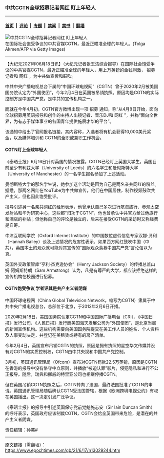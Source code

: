 ### 中共CGTN全球招募记者网红 盯上年轻人

---

#### [首页](../../../..?n13029244) &nbsp;|&nbsp; [评论](../../../../../epoch-comment?n13029244) &nbsp;|&nbsp; [专题](../../../../../epoch-special?n13029244) &nbsp;|&nbsp; [禁闻](../../../../../epoch-news?n13029244) &nbsp;|&nbsp; [禁书](../../../../../books?n13029244) &nbsp;|&nbsp; [翻墙](https://github.com/gfw-breaker/nogfw/blob/master/README.md?n13029244)


<div><img alt="中共CGTN全球招募记者网红 盯上年轻人" class="attachment-djy_600_400 size-djy_600_400 wp-post-image" src="https://i.epochtimes.com/assets/uploads/2021/03/CGTN-Europe-London-1200x720-600x400.jpg"/>
<div class="caption">
 在国际社会饱受争议的中共官媒CGTN，最近正瞄准全球的年轻人。(Tolga Akmen/AFP via Getty Images)
</div></div><hr/><div class="post_content" id="artbody" itemprop="articleBody">
 <!-- article content begin -->
 <p>
  【大纪元2021年06月18日讯】（大纪元记者张玉洁综合报导）在国际社会饱受争议的中共官媒CGTN，最近正瞄准全球的年轻人，用上万英镑的金钱刺激，
  <ok href="https://www.epochtimes.com/gb/tag/%E6%8B%9B%E5%8B%9F.html">
   招募
  </ok>
  记者和
  <ok href="https://www.epochtimes.com/gb/tag/%E7%BD%91%E7%BA%A2.html">
   网红
  </ok>
  ，为中共做宣传和鼓吹。
 </p>
 <p>
  中共中央广播电视总台下属的“中国环球电视网”（CGTN）曾于2020年2月被美国国务院认定为“外国使团”，今年2月4日在英国被吊销执照。原因均是CGTN的实际控制方是中国共产党，是中共的宣传机构之一。
 </p>
 <p>
  而就在今年4月初，CGTN官方微博出现一项
  <ok href="https://www.epochtimes.com/gb/tag/%E6%8B%9B%E5%8B%9F.html">
   招募
  </ok>
  通知，称“从4月8日开始，面向全球招募用英语报导和创作的主持人出镜记者、音乐DJ和
  <ok href="https://www.epochtimes.com/gb/tag/%E7%BD%91%E7%BA%A2.html">
   网红
  </ok>
  ”，并称“面向全世界，为有志于媒体事业的各国青年提供施展才华的平台”。
 </p>
 <p>
  该通知中给出了官网报名链接，其内容称，入选者将有机会获得10,000美元奖金，以及媒体培训和 CGTN的全职或兼职工作机会。
 </p>
 <h4>
  CGTN盯上全球年轻人
 </h4>
 <p>
  《泰晤士报》6月16日针对英国的情况披露，CGTN已经盯上英国大学生，英国目前至少有利兹大学（University of Leeds）的六名学生和曼彻斯特大学（University of Manchester）的一名学生报名参加了上述活动。
 </p>
 <p>
  曼彻斯特大学的那名学生说，她参加这个活动是因为自己是两名亲共网红的粉丝。据悉，那两名网红在YouTube为中共做宣传，他们在中国居住，制作视频鼓吹共产主义，但也因此饱受批评。
 </p>
 <p>
  报导引述另一名亲共网红的经历表示，他曾承认自己多次进行航海旅行、参观太空发射站和华为研究中心，这些都“归功于CGTN”，他也曾承认中共官方给过他旅行和酒店的补贴；但他称自己的评论是独立的，后来在接受CGTN的采访时又称经费是自筹。
 </p>
 <p>
  牛津互联网学院（Oxford Internet Institute）的中国数位虚假信息专家汉娜·贝利（Hannah Bailey）谈及上述情况的危害性表示，如果西方网红鼓吹中国（中共），英国本土的观众就可能对其宣传的“国际观众羡慕中国共产党”言论信以为真。
 </p>
 <p>
  英国外交政策智库“亨利·杰克逊协会”（Henry Jackson Society）的传播总监山姆⋅阿姆斯特朗（Sam Armstrong）认为，凡是有尊严的大学，都应该拒绝这样的宣传机构在校园进行招募。
 </p>
 <h4>
  CGTN饱受争议 学者评其是共产主义者阴谋
 </h4>
 <p>
  中国环球电视网（China Global Television Network，缩写为CGTN）隶属于中共中央广播电视总台，总部位于北京，于2012年2月6日开播。
 </p>
 <p>
  2020年2月18日，美国国务院认定CGTN和中国国际广播电台（CRI）、《中国日报》发行公司、《人民日报》发行商美国海天发展公司为“外国使团”，是北京当局的新闻宣传机构。这些机构需要向美国国务院提交在美工作人员的姓名、个人资料及人事变动决定，并登记在美租赁或持有的房产清单。
 </p>
 <p>
  今年2月4日，英国宣布吊销CGTN的执照，原因是拥有执照的星空华文传媒并没有对CGTN的实质控制权，CGTN由中共央视和中国共产党控制。
 </p>
 <p>
  3月初，英国通讯管理局（Ofcom）宣布对CGTN罚款22.5万英镑，原因是CGTN在香港的报导中没有恪守中立原则，并播放“被迫认罪”影片，侵犯隐私和进行不公正报导。随后，瑞典和挪威的特里亚公司也相继停播CGTN。
 </p>
 <p>
  但在英国吊销CGTN执照之后，CGTN转向了法国，最终法国批准了CGTN的申请。英国通讯管理局随后确认CGTN受法国管辖，根据《欧洲跨境电视公约》有权在英国播出。这一决定引发广泛争议。
 </p>
 <p>
  《泰晤士报》的报导中引述英国保守党前党魁施志安（Sir Iain Duncan Smith）的呼吁表示，英国政府应该制裁CGTN，CGTN会给全英国带来危险，是潜在的共产主义者阴谋。
 </p>
 <p>
  责任编辑：孙芸#
 </p>
 <!-- article content end -->
 <div id="below_article_ad">
 </div>
</div>


---

原文链接（需翻墙）：https://www.epochtimes.com/gb/21/6/17/n13029244.htm